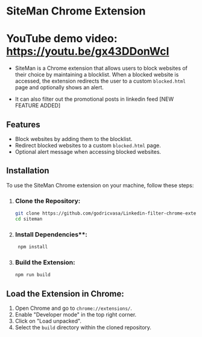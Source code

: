 # SiteMan Chrome Extension

# YouTube demo video: https://youtu.be/gx43DDonWcI

- SiteMan is a Chrome extension that allows users to block websites of their choice by maintaining a blocklist. When a blocked website is accessed, the extension redirects the user to a custom `blocked.html` page and optionally shows an alert.

- It can also filter out the promotional posts in linkedin feed [NEW FEATURE ADDED]

## Features

- Block websites by adding them to the blocklist.
- Redirect blocked websites to a custom `blocked.html` page.
- Optional alert message when accessing blocked websites.

## Installation

To use the SiteMan Chrome extension on your machine, follow these steps:

1. ### Clone the Repository:

   ```bash
   git clone https://github.com/godricvasa/Linkedin-filter-chrome-extenstion.git
   cd siteman
   ```

2. ### Install Dependencies\*\*:

   ```bash
    npm install
   ```

3. ### Build the Extension:

   ```bash
   npm run build
   ```

## Load the Extension in Chrome:

1. Open Chrome and go to `chrome://extensions/`.
2. Enable "Developer mode" in the top right corner.
3. Click on "Load unpacked".
4. Select the `build` directory within the cloned repository.

